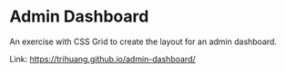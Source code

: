 # Admin Dashboard

An exercise with CSS Grid to create the layout for an admin dashboard.

Link: https://trihuang.github.io/admin-dashboard/
